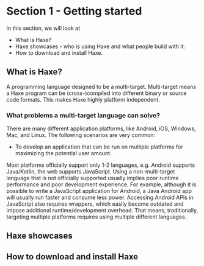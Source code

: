 # Section 1 - Getting started

In this section, we will look at
 * What is Haxe?
 * Haxe showcases - who is using Haxe and what people build with it.
 * How to download and install Haxe.

## What is Haxe?

A programming language designed to be a multi-target. Multi-target means a Haxe program can be (cross-)compiled into different binary or source code formats. This makes Haxe highly platform independent.

### What problems a multi-target language can solve?

There are many different application platforms, like Android, iOS, Windows, Mac, and Linux. The following scenarios are very common:

 * To develop an application that can be run on multiple platforms for maximizing the potential user amount.

Most platforms officially support only 1-2 languages, e.g. Android supports Java/Kotlin, the web supports JavaScript. Using a non-multi-target language that is not officially supported usually implies poor runtime performance and poor development experience. For example, although it is possible to write a JavaScript application for Android, a Java Android app will usually run faster and consume less power. Accessing Android APIs in JavaScript also requires wrappers, which easily become outdated and impose additional runtime/development overhead. That means, traditionally, targeting multiple platforms requires using multiple different languages.


## Haxe showcases

## How to download and install Haxe

